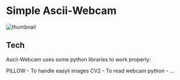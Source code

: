 # Simple Ascii-Webcam

![thumbnail](https://media.giphy.com/media/rZFPUbxElYKL8Ku4xl/giphy.gif)

## Tech
Ascii-Webcam uses some python libraries to work properly:

PILLOW - To handle easyli images
CV2 - To read webcam
python - ...
